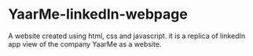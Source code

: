 # YaarMe-linkedIn-webpage
A website created using html, css and javascript. it is a replica of  linkedIn app view of the company YaarMe as a website.
